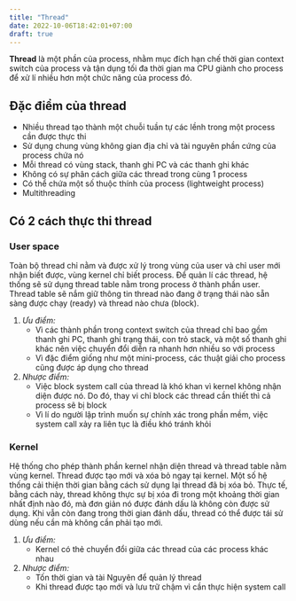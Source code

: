 ```yaml
---
title: "Thread"
date: 2022-10-06T18:42:01+07:00
draft: true
---
```


**Thread** là một phần của process, nhằm mục đích hạn chế thời gian context switch của process và tận dụng tối đa thời gian ma CPU giành cho process để xử lí nhiều hơn một chức năng của process đó.

## **Đặc điểm của thread**

- Nhiều thread tạo thành một chuỗi tuần tự các lềnh trong một process cần được thực thi
- Sử dụng chung vùng không gian địa chỉ và tài nguyên phần cứng của process chứa nó
- Mỗi thread có vùng stack, thanh ghi PC và các thanh ghi khác
- Không có sự phân cách giữa các thread trong cùng 1 process
- Có thể chứa một số thuộc thính của process (lightweight process)
- Multithreading

## **Có 2 cách thực thi thread**

### **User space**

Toàn bộ thread chỉ nằm và được xử lý trong vùng của user và chỉ user mới nhận biết được, vùng kernel chỉ biết process. Để quản lí các thread, hệ thống sẽ sử dụng thread table nằm trong process ở thành phần user. Thread table sẽ nắm giữ thông tin thread nào đang ở trạng thái nào sẵn sàng được chạy (ready) và thread nào chưa (block).
1. *Ưu điểm:*
    - Vì các thành phần trong context switch của thread chỉ bao gồm thanh ghi PC, thanh ghi trạng thái, con trỏ stack, và một số thanh ghi khác nên việc chuyển đổi diễn ra nhanh hơn nhiều so với process
    - Vì đặc điểm giống như một mini-process, các thuật giải cho process cũng được áp dụng cho thread
2. *Nhược điểm:*
    - Việc block system call của thread là khó khan vì kernel không nhận diện được nó. Do đó, thay vi chỉ block các thread cần thiết thì cả process sẽ bị block
    - Vì lí do người lập trình muốn sự chính xác trong phần mềm, việc system call xảy ra liên tục là điều khó tránh khỏi

### **Kernel**

Hệ thống cho phép thành phần kernel nhận diện thread và thread table nằm vùng kernel. Thread được tạo mới và xóa bỏ ngay tại kernel. Một số hệ thống cải thiện thời gian bằng cách sử dụng lại thread đã bị xóa bỏ. Thực tế, bằng cách này, thread không thực sự bị xóa đi trong một khoảng thời gian nhất định nào đó, mà đơn giản nó được đánh dấu là không còn được sử dụng. Khi vẫn còn đang trong thời gian đánh dấu, thread có thể được tái sử dùng nếu cần mà không cần phải tạo mới.

1. *Ưu điểm:*
    - Kernel có thẻ chuyển đổi giữa các thread của các process khác nhau
2. *Nhược điểm:*
    - Tốn thời gian và tài Nguyên để quản lý thread
    - Khi thread được tạo mới và lưu trữ chậm vì cần thực hiện system call
